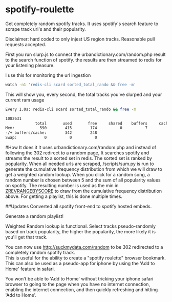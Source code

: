 spotify-roulette
================

Get completely random spotify tracks.
It uses spotify's search feature to scrape track uri's and their popularity.

Disclaimer: hard coded to only injest US region tracks.  Reasonable pull requests accepted.



First you run slurp.js to connect the urbandictionary.com/random.php result to the search function of spotify.
the results are then streamed to redis for your listening pleasure.


I use this for monitoring the url ingestion
```bash
watch -n1 'redis-cli scard sorted_total_rando && free -m'
```

This will show you, every second, the total tracks you've slurped and your current ram usage
```bash
Every 1.0s: redis-cli scard sorted_total_rando && free -m                                                                                                                                                                                          Thu Jul 25 02:16:22 2013

1082631
             total       used       free     shared    buffers     cached
Mem:           590        415        174          0          7         65
-/+ buffers/cache:        342        248
Swap:            0          0          0


```

#How It does it
It uses urbandictionary.com/random.php and instead of following the 302 redirect to a random page, It searches spotify and streams the result to a sorted set in redis.  The sorted set is ranked by popularity.  When all needed urls are scraped, /scripts/sum.py is run to generate the cumulative frequency distribution from which we will draw to get a weighted random lookup.
When you click for a random song, a random number is chosen between 5 and the sum of all popularity values on spotify.  The resulting number is used as the min in [ZREVRANGEBYSCORE](http://redis.io/commands/zrevrangebyscore) to draw from the cumulative frequency distribution above.
For getting a playlist, this is done multiple times.

##Updates
Converted all spotify front-end to spotify hosted embeds.

Generate a random playlist!

Weighted Random lookup is functional.  Select tracks pseudo-randomly based on track popularity, the higher the popularity, the more likely it is you'll get that track.

You can now use http://suckmydata.com/random  to be 302 redirected to a completely random spotify track.   
This is useful for the ability to create a "spotify roulette" browser bookmark.  This can also be used as a pseudo-app for iphone by using the 'Add to Home' feature in safari.

You won't be able to 'Add to Home' without tricking your iphone safari browser to going to the page when you have no internet connection,  enabling the internet connection, and then quickly refreshing and hitting 'Add to Home'.
